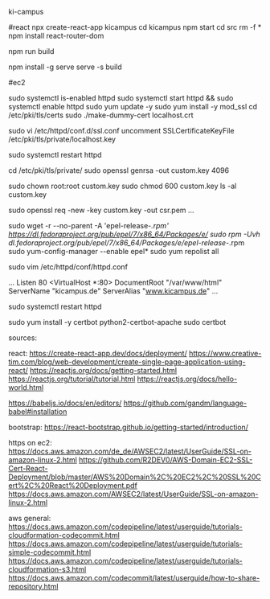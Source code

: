 ki-campus


#react
npx create-react-app kicampus
cd kicampus
npm start
cd src
rm -f *
npm install react-router-dom





npm run build

npm install -g serve
serve -s build


#ec2

sudo systemctl is-enabled httpd
sudo systemctl start httpd && sudo systemctl enable httpd
sudo yum update -y
sudo yum install -y mod_ssl
cd /etc/pki/tls/certs
sudo ./make-dummy-cert localhost.crt

sudo vi /etc/httpd/conf.d/ssl.conf
  uncomment
  SSLCertificateKeyFile /etc/pki/tls/private/localhost.key

sudo systemctl restart httpd

cd /etc/pki/tls/private/
sudo openssl genrsa -out custom.key 4096

sudo chown root:root custom.key
sudo chmod 600 custom.key
ls -al custom.key

sudo openssl req -new -key custom.key -out csr.pem
  ...

sudo wget -r --no-parent -A 'epel-release-*.rpm' https://dl.fedoraproject.org/pub/epel/7/x86_64/Packages/e/
sudo rpm -Uvh dl.fedoraproject.org/pub/epel/7/x86_64/Packages/e/epel-release-*.rpm
sudo yum-config-manager --enable epel*
sudo yum repolist all

sudo vim /etc/httpd/conf/httpd.conf

...
Listen 80
<VirtualHost *:80>
    DocumentRoot "/var/www/html"
    ServerName "kicampus.de"
    ServerAlias "www.kicampus.de"
</VirtualHost>
...

sudo systemctl restart httpd

sudo yum install -y certbot python2-certbot-apache
sudo certbot



















sources:

react:
https://create-react-app.dev/docs/deployment/
https://www.creative-tim.com/blog/web-development/create-single-page-application-using-react/
https://reactjs.org/docs/getting-started.html
https://reactjs.org/tutorial/tutorial.html
https://reactjs.org/docs/hello-world.html

https://babeljs.io/docs/en/editors/
https://github.com/gandm/language-babel#installation

bootstrap:
https://react-bootstrap.github.io/getting-started/introduction/

https on ec2:
https://docs.aws.amazon.com/de_de/AWSEC2/latest/UserGuide/SSL-on-amazon-linux-2.html
https://github.com/R2DEV0/AWS-Domain-EC2-SSL-Cert-React-Deployment/blob/master/AWS%20Domain%2C%20EC2%2C%20SSL%20Cert%2C%20React%20Deployment.pdf
https://docs.aws.amazon.com/AWSEC2/latest/UserGuide/SSL-on-amazon-linux-2.html

aws general:
https://docs.aws.amazon.com/codepipeline/latest/userguide/tutorials-cloudformation-codecommit.html
https://docs.aws.amazon.com/codepipeline/latest/userguide/tutorials-simple-codecommit.html
https://docs.aws.amazon.com/codepipeline/latest/userguide/tutorials-cloudformation-s3.html
https://docs.aws.amazon.com/codecommit/latest/userguide/how-to-share-repository.html